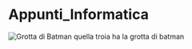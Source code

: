 # Appunti_Informatica
![Grotta di Batman](https://batmancrimesolver.wordpress.com/wp-content/uploads/2012/03/batcaverna.jpg)
quella troia ha la grotta di batman
